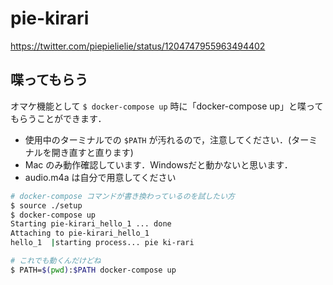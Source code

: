 # pie-kirari

https://twitter.com/piepielielie/status/1204747955963494402

## 喋ってもらう

オマケ機能として `$ docker-compose up` 時に「docker-compose up」と喋ってもらうことができます．

- 使用中のターミナルでの `$PATH` が汚れるので，注意してください．(ターミナルを開き直すと直ります)
- Mac のみ動作確認しています．Windowsだと動かないと思います．
- audio.m4a は自分で用意してください

```bash
# docker-compose コマンドが書き換わっているのを試したい方
$ source ./setup
$ docker-compose up
Starting pie-kirari_hello_1 ... done
Attaching to pie-kirari_hello_1
hello_1  |starting process... pie ki-rari
```

```bash
# これでも動くんだけどね
$ PATH=$(pwd):$PATH docker-compose up
```